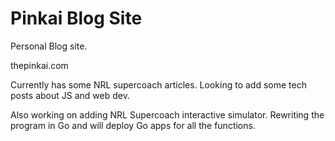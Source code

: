 # Pinkai Blog Site

Personal Blog site.

thepinkai.com

Currently has some NRL supercoach articles. Looking to add some tech posts about JS and web dev. 

Also working on adding NRL Supercoach interactive simulator. Rewriting the program in Go and will deploy Go apps for all the functions.

